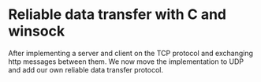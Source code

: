 # Reliable data transfer with C and winsock

After implementing a server and client on the TCP protocol and exchanging http messages between them. We now move the implementation to UDP and add our own reliable data transfer protocol.
  
  